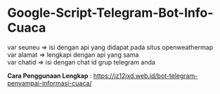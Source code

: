 # Google-Script-Telegram-Bot-Info-Cuaca
var seuneu => isi dengan api yang didapat pada situs openweathermap <br>
var alamat => lengkapi dengan api yang sama <br>
var chatid => isi dengan chat id grup telegram anda <br>

<strong>Cara Penggunaan Lengkap</strong> : https://jz12jxd.web.id/bot-telegram-penyampai-informasi-cuaca/
